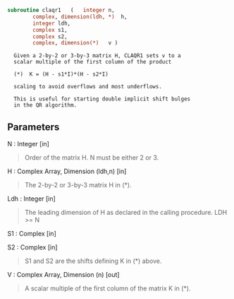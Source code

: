 ```fortran
subroutine claqr1	(	integer	n,
		complex, dimension(ldh, *)	h,
		integer	ldh,
		complex	s1,
		complex	s2,
		complex, dimension(*)	v )
```

      Given a 2-by-2 or 3-by-3 matrix H, CLAQR1 sets v to a
      scalar multiple of the first column of the product

      (*)  K = (H - s1*I)*(H - s2*I)

      scaling to avoid overflows and most underflows.

      This is useful for starting double implicit shift bulges
      in the QR algorithm.

## Parameters
N : Integer [in]
> Order of the matrix H. N must be either 2 or 3.

H : Complex Array, Dimension (ldh,n) [in]
> The 2-by-2 or 3-by-3 matrix H in (*).

Ldh : Integer [in]
> The leading dimension of H as declared in
> the calling procedure.  LDH >= N

S1 : Complex [in]

S2 : Complex [in]
> S1 and S2 are the shifts defining K in (*) above.

V : Complex Array, Dimension (n) [out]
> A scalar multiple of the first column of the
> matrix K in (*).

